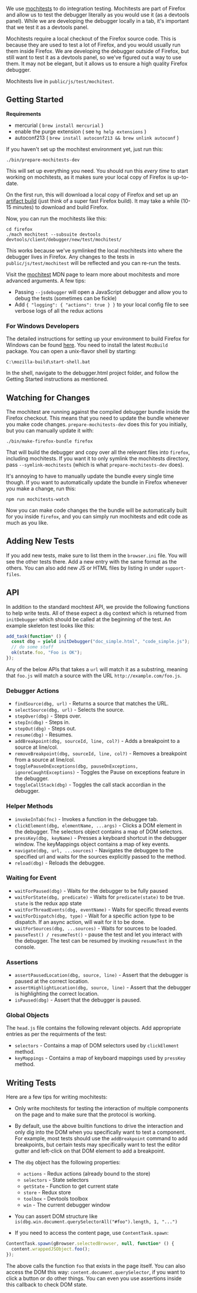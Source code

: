 We use [mochitests](https://developer.mozilla.org/en-US/docs/Mozilla/Projects/Mochitest) to do integration testing. Mochitests are part of Firefox and allow us to test the debugger literally as you would use it (as a devtools panel). While we are developing the debugger locally in a tab, it's important that we test it as a devtools panel.

Mochitests require a local checkout of the Firefox source code. This is because they are used to test a lot of Firefox, and you would usually run them inside Firefox. We are developing the debugger outside of Firefox, but still want to test it as a devtools panel, so we've figured out a way to use them. It may not be elegant, but it allows us to ensure a high quality Firefox debugger.

Mochitests live in `public/js/test/mochitest`.

## Getting Started

**Requirements**

* mercurial ( `brew install mercurial` )
 * enable the purge extension ( see `hg help extensions` )
* autoconf213 ( `brew install autoconf213 && brew unlink autoconf` )

If you haven't set up the mochitest environment yet, just run this:

```
./bin/prepare-mochitests-dev
```

This will set up everything you need. You should run this *every time* to start working on mochitests, as it makes sure your local copy of Firefox is up-to-date.

On the first run, this will download a local copy of Firefox and set up an [artifact build](https://developer.mozilla.org/en-US/docs/Mozilla/Developer_guide/Build_Instructions/Artifact_builds) (just think of a super fast Firefox build). It may take a while (10-15 minutes) to download and build Firefox.

Now, you can run the mochitests like this:

```
cd firefox
./mach mochitest --subsuite devtools devtools/client/debugger/new/test/mochitest/
```

This works because we've symlinked the local mochitests into where the debugger lives in Firefox. Any changes to the tests in `public/js/test/mochitest` will be reflected and you can re-run the tests.

Visit the [mochitest](https://developer.mozilla.org/en-US/docs/Mozilla/Projects/Mochitest) MDN page to learn more about mochitests and more advanced arguments. A few tips:

* Passing `--jsdebugger` will open a JavaScript debugger and allow you to debug the tests (sometimes can be fickle)
* Add `{ "logging": { "actions": true } }` to your local config file to see verbose logs of all the redux actions

### For Windows Developers

The detailed instructions for setting up your environment to build Firefox for Windows can be found [here](https://developer.mozilla.org/en-US/docs/Mozilla/Developer_guide/Build_Instructions/Windows_Prerequisites). You need to install the latest `MozBuild` package. You can open a unix-flavor shell by starting:

```
C:\mozilla-build\start-shell.bat
```

In the shell, navigate to the debugger.html project folder, and follow the Getting Started instructions as mentioned.

## Watching for Changes

The mochitest are running against the compiled debugger bundle inside the Firefox checkout. This means that you need to update the bundle whenever you make code changes. `prepare-mochitests-dev` does this for you initially, but you can manually update it with:

```
./bin/make-firefox-bundle firefox
```

That will build the debugger and copy over all the relevant files into `firefox`, including mochitests. If you want it to only symlink the mochitests directory, pass `--symlink-mochitests` (which is what `prepare-mochitests-dev` does).

It's annoying to have to manually update the bundle every single time though. If you want to automatically update the bundle in Firefox whenever you make a change, run this:

```
npm run mochitests-watch
```

Now you can make code changes the the bundle will be automatically built for you inside `firefox`, and you can simply run mochitests and edit code as much as you like.

## Adding New Tests

If you add new tests, make sure to list them in the `browser.ini` file. You will see the other tests there. Add a new entry with the same format as the others. You can also add new JS or HTML files by listing in under `support-files`.

## API

In addition to the standard mochtest API, we provide the following functions to help write tests. All of these expect a `dbg` context which is returned from `initDebugger` which should be called at the beginning of the test. An example skeleton test looks like this:

```js
add_task(function* () {
  const dbg = yield initDebugger("doc_simple.html", "code_simple.js");
  // do some stuff
  ok(state.foo, "Foo is OK");
});
```

Any of the below APIs that takes a `url` will match it as a substring, meaning that `foo.js` will match a source with the URL `http://example.com/foo.js`.

### Debugger Actions

* `findSource(dbg, url)` - Returns a source that matches the URL.
* `selectSource(dbg, url)` - Selects the source.
* `stepOver(dbg)` - Steps over.
* `stepIn(dbg)` - Steps in.
* `stepOut(dbg)` - Steps out.
* `resume(dbg)` - Resumes.
* `addBreakpoint(dbg, sourceId, line, col?)` - Adds a breakpoint to a source at line/col.
* `removeBreakpoint(dbg, sourceId, line, col?)` - Removes a breakpoint from a source at line/col.
* `togglePauseOnExceptions(dbg, pauseOnExceptions, ignoreCaughtExceptions)` - Toggles the Pause on exceptions feature in the debugger.
* `toggleCallStack(dbg)` - Toggles the call stack accordian in the debugger.

### Helper Methods

* `invokeInTab(fnc)` - Invokes a function in the debuggee tab.
* `clickElement(dbg, elementName, ...args)` - Clicks a DOM element in the debugger. The selectors object contains a map of DOM selectors.
* `pressKey(dbg, keyName)` - Presses a keyboard shortcut in the debugger window. The keyMappings object contains a map of key events.
* `navigate(dbg, url, ...sources)` - Navigates the debuggee to the specified url and waits for the sources explicitly passed to the method.
* `reload(dbg)` - Reloads the debuggee.

### Waiting for Event

* `waitForPaused(dbg)` - Waits for the debugger to be fully paused
* `waitForState(dbg, predicate)` - Waits for `predicate(state)` to be true. `state` is the redux app state
* `waitForThreadEvents(dbg, eventName)` - Waits for specific thread events
* `waitForDispatch(dbg, type)` - Wait for a specific action type to be dispatch. If an async action, will wait for it to be done.
* `waitForSources(dbg, ...sources)` - Waits for sources to be loaded.
* `pauseTest() / resumeTest()` - pause the test and let you interact with the debugger. The test can be resumed by invoking `resumeTest` in the console.

### Assertions

* `assertPausedLocation(dbg, source, line)` - Assert that the debugger is paused at the correct location.
* `assertHighlightLocation(dbg, source, line)` - Assert that the debugger is highlighting the correct location.
* `isPaused(dbg)` - Assert that the debugger is paused.

### Global Objects

The `head.js` file contains the following relevant objects. Add appropriate entries as per the requirments of the test:

* `selectors` - Contains a map of DOM selectors used by `clickElement` method.
* `keyMappings` - Contains a map of keyboard mappings used by `pressKey` method.

## Writing Tests

Here are a few tips for writing mochitests:

* Only write mochitests for testing the interaction of multiple components on the page and to make sure that the protocol is working.
* By default, use the above builtin functions to drive the interaction and only dig into the DOM when you specifically want to test a component. For example, most tests should use the `addBreakpoint` command to add breakpoints, but certain tests may specifically want to test the editor gutter and left-click on that DOM element to add a breakpoint.
* The `dbg` object has the following properties:

  * `actions` - Redux actions (already bound to the store)
  * `selectors` - State selectors
  * `getState` - Function to get current state
  * `store` - Redux store
  * `toolbox` - Devtools toolbox
  * `win` - The current debugger window

* You can assert DOM structure like `is(dbg.win.document.querySelectorAll("#foo").length, 1, "...")`
* If you need to access the content page, use `ContentTask.spawn`:

```js
ContentTask.spawn(gBrowser.selectedBrowser, null, function* () {
  content.wrappedJSObject.foo();
});
```

The above calls the function `foo` that exists in the page itself. You can also access the DOM this way: `content.document.querySelector`, if you want to click a button or do other things. You can even you use assertions inside this callback to check DOM state.

